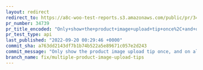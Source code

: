 ```yaml
---
layout: redirect
redirect_to: https://a8c-woo-test-reports.s3.amazonaws.com/public/pr/34739/api/index.html
pr_number: 34739
pr_title_encoded: "Only+show+the+product+image+upload+tip+once%2C+and+on+all+product+edit+pages"
pr_test_type: api
last_published: "2022-09-20 00:29:46 +0000"
commit_sha: a763dd2143df7b1b74b522a5e89671c057e2d243
commit_message: "Only show the product image upload tip once, and on all product edit …"
branch_name: fix/multiple-product-image-upload-tips
---
```

